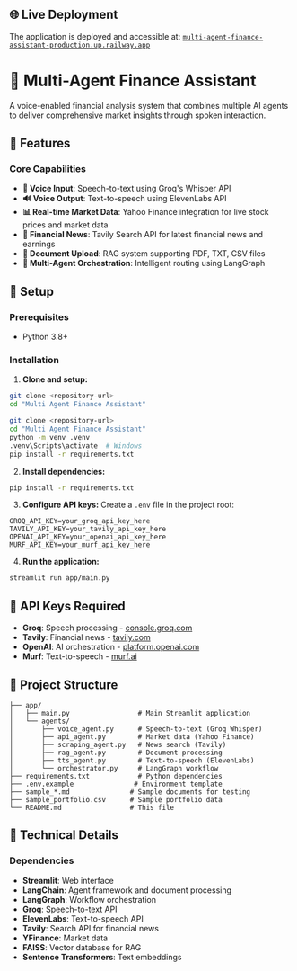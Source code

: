 ## 🌐 Live Deployment

The application is deployed and accessible at: [`multi-agent-finance-assistant-production.up.railway.app`](https://multi-agent-finance-assistant-production.up.railway.app)




# 🤖 Multi-Agent Finance Assistant

A voice-enabled financial analysis system that combines multiple AI agents to deliver comprehensive market insights through spoken interaction.

## 🌟 Features

### Core Capabilities

- **🎤 Voice Input**: Speech-to-text using Groq's Whisper API
- **🔊 Voice Output**: Text-to-speech using ElevenLabs API
- **📊 Real-time Market Data**: Yahoo Finance integration for live stock prices and market data
- **📰 Financial News**: Tavily Search API for latest financial news and earnings
- **📄 Document Upload**: RAG system supporting PDF, TXT, CSV files
- **🤖 Multi-Agent Orchestration**: Intelligent routing using LangGraph

## 🚀 Setup

### Prerequisites

- Python 3.8+

### Installation

1. **Clone and setup:**

```bash
git clone <repository-url>
cd "Multi Agent Finance Assistant"
```



```bash
git clone <repository-url>
cd "Multi Agent Finance Assistant"
python -m venv .venv
.venv\Scripts\activate  # Windows
pip install -r requirements.txt
```



2. **Install dependencies:**

```bash
pip install -r requirements.txt
```

3. **Configure API keys:**
   Create a `.env` file in the project root:

```env
GROQ_API_KEY=your_groq_api_key_here
TAVILY_API_KEY=your_tavily_api_key_here
OPENAI_API_KEY=your_openai_api_key_here
MURF_API_KEY=your_murf_api_key_here
```

4. **Run the application:**

```bash
streamlit run app/main.py
```

## 🔑 API Keys Required

- **Groq**: Speech processing - [console.groq.com](https://console.groq.com/)
- **Tavily**: Financial news - [tavily.com](https://tavily.com/)
- **OpenAI**: AI orchestration - [platform.openai.com](https://platform.openai.com/)
- **Murf**: Text-to-speech - [murf.ai](https://murf.ai/)


## 📁 Project Structure

```
├── app/
│   ├── main.py                 # Main Streamlit application
│   └── agents/
│       ├── voice_agent.py      # Speech-to-text (Groq Whisper)
│       ├── api_agent.py        # Market data (Yahoo Finance)
│       ├── scraping_agent.py   # News search (Tavily)
│       ├── rag_agent.py        # Document processing
│       ├── tts_agent.py        # Text-to-speech (ElevenLabs)
│       └── orchestrator.py     # LangGraph workflow
├── requirements.txt            # Python dependencies
├── .env.example               # Environment template
├── sample_*.md               # Sample documents for testing
├── sample_portfolio.csv      # Sample portfolio data
└── README.md                 # This file
```

## 🔧 Technical Details

### Dependencies

- **Streamlit**: Web interface
- **LangChain**: Agent framework and document processing
- **LangGraph**: Workflow orchestration
- **Groq**: Speech-to-text API
- **ElevenLabs**: Text-to-speech API
- **Tavily**: Search API for financial news
- **YFinance**: Market data
- **FAISS**: Vector database for RAG
- **Sentence Transformers**: Text embeddings
